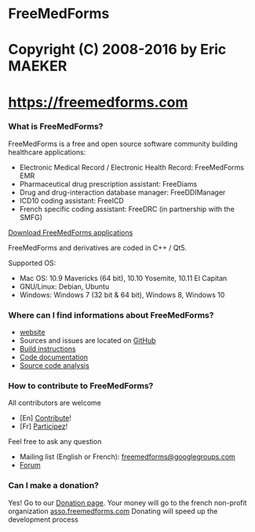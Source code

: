 # FreeMedForms
# Copyright (C) 2008-2016 by Eric MAEKER
# https://freemedforms.com


### What is FreeMedForms?

FreeMedForms is a free and open source software community building healthcare
applications:
- Electronic Medical Record / Electronic Health Record: FreeMedForms EMR
- Pharmaceutical drug prescription assistant: FreeDiams
- Drug and drug-interaction database manager: FreeDDIManager
- ICD10 coding assistant: FreeICD
- French specific coding assistant: FreeDRC (in partnership with the SMFG)

[Download FreeMedForms applications]

FreeMedForms and derivatives are coded in C++ / Qt5.

Supported OS:
- Mac OS: 10.9 Mavericks (64 bit), 10.10 Yosemite, 10.11 El Capitan
- GNU/Linux: Debian, Ubuntu
- Windows: Windows 7 (32 bit & 64 bit), Windows 8, Windows 10

### Where can I find informations about FreeMedForms?

- [website]
- Sources and issues are located on [GitHub]
- [Build instructions]
- [Code documentation]
- [Source code analysis]

### How to contribute to FreeMedForms?

All contributors are welcome
- [En] [Contribute]!
- [Fr] [Participez]!

Feel free to ask any question 
- Mailing list (English or French): freemedforms@googlegroups.com
- [Forum]


### Can I make a donation?
    
Yes! Go to our [Donation page].
Your money will go to the french non-profit organization [asso.freemedforms.com]
Donating will speed up the development process

[Download FreeMedForms applications]: https://freemedforms.com/en/downloads
[website]: https://freemedforms.com/
[GitHub]: https://github.com/FreeMedForms/freemedforms
[Build instructions]: https://freemedforms.com/en/code_doc
[Code documentation]: https://freemedforms.com/fr/developers
[Source code analysis]: https://www.openhub.net/p/freemedforms/
[Participez]: https://freemedforms.com/fr/contribute
[Contribute]: https://freemedforms.com/en/contribute
[Forum]: https://freemedforms.com/forum
[Donation page]: https://freemedforms.com/en/donation
[asso.freemedforms.com]: https://freemedforms.com/en/asso/start
